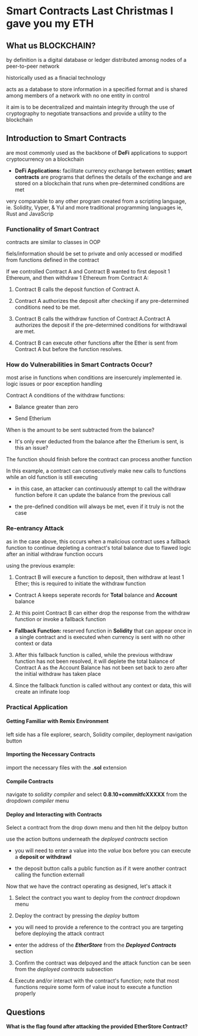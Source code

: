 # Smart Contracts Last Christmas I gave you  my ETH

## What us BLOCKCHAIN?

by definition is a digital database or ledger distributed amonsg nodes of a peer-to-peer network

historically used as a finacial technology

acts as a database to store information in a specified format and is shared among members of a network with no one entity in control

it aim is to be decentralized and maintain integrity through the use of cryptography to negotiate transactions and provide a utility to the blockchain

## Introduction to Smart Contracts

are most commonly used as the backbone of **DeFi** applications to support cryptocurrency on a blockchain
 
 * **DeFi Applications:** facilitate currency exchange between entities; **smart contracts** are programs that defines the details of the exchange and are stored on a blockchain that runs when pre-determined conditions are met

very comparable to any other program created from a scripting language, ie. Solidity, Vyper, & Yul and more traditional programming languages ie, Rust and JavaScrip

### Functionality of Smart Contract

contracts are similar to classes in OOP

fiels/information should be set to private and only accessed or modified from functions defined in the contract

If we controlled Contract A and Contract B wanted to first deposit 1 Ethereum, and then withdraw 1 Ethereum from Contract A:
 
 1. Contract B calls the deposit function of Contract A.
 
 2. Contract A authorizes the deposit after checking if any pre-determined conditions need to be met.
 
 3. Contract B calls the withdraw function of Contract A.Contract A authorizes the deposit if the pre-determined conditions for withdrawal are met.
 
 4. Contract B can execute other functions after the Ether is sent from Contract A but before the function resolves.
 
### How do Vulnerabilities in Smart Contracts Occur?

most arise in functions when conditions are insercurely implemented ie. logic issues or poor exception handling

Contract A conditions of the withdraw functions:
 * Balance greater than zero

* Send Etherium

When is the amount to be sent subtracted from the balance?
 * It's only ever deducted from the balance after the Etherium is sent, is this an issue?

The function should finish before the contract can process another function

In this example, a contract can consecutively make new calls to functions while an old function is still executing
 * in this case, an attacker can continuously attempt to call the withdraw function before it can update the balance from the previous call

* the pre-defined condition will always be met, even if it truly is not the case
 
### Re-entrancy Attack

as in the case above, this occurs when a malicious contract uses a fallback function to continue depleting a contract's total balance due to flawed logic after an initial withdraw function occurs

using the previous example:
 1. Contract B will execure a function to deposit, then withdraw at least 1 Ether; this is required to initiate the withdraw function
   * Contract A keeps seperate records for **Total** balance and **Account** balance
 
 2.  At this point Contract B can either drop the response from the withdraw function or invoke a fallback function
   * **Fallback Function:** reserved function in **Solidity** that can appear once in a single contract and is executed when currency is sent with no other context or data
 
 3. After this fallback function is called, while the previous withdraw function has not been resolved, it will deplete the total balance of Contract A as the Account Balance has not been set back to zero after the initial withdraw has taken place
 
 4. Since the fallback function is called without any context or data, this will create an infinate loop


### Practical Application

#### Getting Familiar with Remix Environment

left side has a file explorer, search, Solidity compiler, deployment navigation button

#### Importing the Necessary Contracts

import the necessary files with the **.sol** extension

#### Compile Contracts

navigate to *solidity compiler* and select __0.8.10+commitfcXXXXX__ from the dropdown *compiler* menu

#### Deploy and Interacting with Contracts

Select a contract from the drop down menu and then hit the delpoy button

use the action buttons underneath the *deployed contracts* section
  * you will need to enter a value into the *value* box before you can execute a __deposit or withdrawl__
  
  * the deposit button calls a public function as if it were another contract calling the function externall

Now that we have the contract operating as designed, let's attack it
  1. Select the contract you want to deploy from the *contract* dropdown menu
  
  2. Deploy the contract by pressing the *deploy* buttom
   * you will need to provide a reference to the contract you are targeting before deploying the attack contract
  
   * enter the address of the **_EtherStore_** from the **_Deployed Contracts_** section
  
  3. Confirm the contract was delpoyed and the attack function can be seen from the *deployed contracts* subsection
  
  4. Execute and/or interact with the contract's function; note that most functions require some form of value inout to execute a function properly

## Questions

**What is the flag found after attacking the provided EtherStore Contract?**
```

``` 
